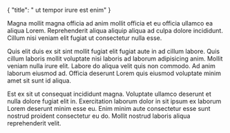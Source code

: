 {
  "title": " ut tempor irure est enim"
}

Magna mollit magna officia ad anim mollit officia et eu officia ullamco ea aliqua Lorem. Reprehenderit aliqua aliquip aliqua ad culpa dolore incididunt. Cillum nisi veniam elit fugiat ut consectetur nulla esse.

Quis elit duis ex sit sint mollit fugiat elit fugiat aute in ad cillum labore. Quis cillum laboris mollit voluptate nisi laboris ad laborum adipisicing anim. Mollit veniam nulla irure elit. Labore do aliqua velit quis non commodo. Ad anim laborum eiusmod ad. Officia deserunt Lorem quis eiusmod voluptate minim amet sit sunt id aliqua.

Est ex sit ut consequat incididunt magna. Voluptate ullamco deserunt et nulla dolore fugiat elit in. Exercitation laborum dolor in sit ipsum ex laborum Lorem deserunt minim esse eu. Enim minim aute consectetur esse sunt nostrud proident consectetur eu do. Mollit nostrud laboris aliqua reprehenderit velit.